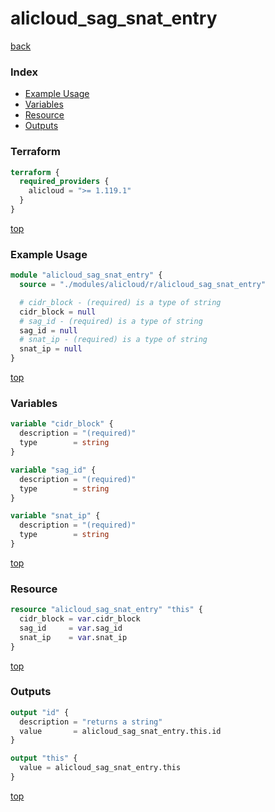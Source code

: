 # alicloud_sag_snat_entry

[back](../alicloud.md)

### Index

- [Example Usage](#example-usage)
- [Variables](#variables)
- [Resource](#resource)
- [Outputs](#outputs)

### Terraform

```terraform
terraform {
  required_providers {
    alicloud = ">= 1.119.1"
  }
}
```

[top](#index)

### Example Usage

```terraform
module "alicloud_sag_snat_entry" {
  source = "./modules/alicloud/r/alicloud_sag_snat_entry"

  # cidr_block - (required) is a type of string
  cidr_block = null
  # sag_id - (required) is a type of string
  sag_id = null
  # snat_ip - (required) is a type of string
  snat_ip = null
}
```

[top](#index)

### Variables

```terraform
variable "cidr_block" {
  description = "(required)"
  type        = string
}

variable "sag_id" {
  description = "(required)"
  type        = string
}

variable "snat_ip" {
  description = "(required)"
  type        = string
}
```

[top](#index)

### Resource

```terraform
resource "alicloud_sag_snat_entry" "this" {
  cidr_block = var.cidr_block
  sag_id     = var.sag_id
  snat_ip    = var.snat_ip
}
```

[top](#index)

### Outputs

```terraform
output "id" {
  description = "returns a string"
  value       = alicloud_sag_snat_entry.this.id
}

output "this" {
  value = alicloud_sag_snat_entry.this
}
```

[top](#index)